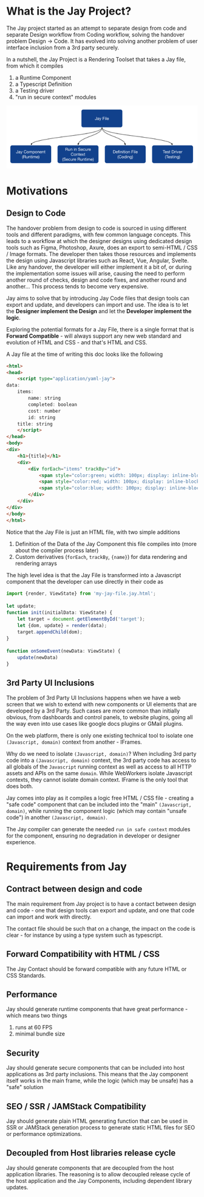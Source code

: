 What is the Jay Project?
==

The Jay project started as an attempt to separate design from code and separate Design workflow 
from Coding workflow, solving the handover problem Design -> Code. It has evolved into solving 
another problem of user interface inclusion from a 3rd party securely.
  
In a nutshell, the Jay Project is a Rendering Toolset that takes a Jay file, from which it compiles
1. a Runtime Component
2. a Typescript Definition
3. a Testing driver
4. "run in secure context" modules

![Overview](./01%20-%20what%20is%20Jay%20-%20overview.png "Overview")

Motivations
==

Design to Code
-

The handover problem from design to code is sourced in using different tools and different paradigms,
with few common language concepts. This leads to a workflow at which the designer designs using 
dedicated design tools such as Figma, Photoshop, Axure, does an export to semi-HTML / CSS / Image formats.
The developer then takes those resources and implements the design using Javascript libraries such as 
React, Vue, Angular, Svelte. Like any handover, the developer will either implement it a bit of, or during 
the implementation some issues will arise, causing the need to perform another round of checks, design and 
code fixes, and another round and another... This process tends to become very expensive.

Jay aims to solve that by introducing Jay Code files that design tools can export and update, and developers 
can import and use. The idea is to let the **Designer implement the Design** and let the 
**Developer implement the logic**.

Exploring the potential formats for a Jay File, there is a single format that is **Forward Compatible** - 
will always support any new web standard and evolution of HTML and CSS - and that's HTML and CSS.

A Jay file at the time of writing this doc looks like the following

```html
<html>
<head>
    <script type="application/yaml-jay">
data:
    items:
        name: string
        completed: boolean
        cost: number
        id: string
    title: string
    </script>
</head>
<body>
<div>
    <h1>{title}</h1>
    <div>
        <div forEach="items" trackBy="id">
            <span style="color:green; width: 100px; display: inline-block;">{name}</span>
            <span style="color:red; width: 100px; display: inline-block;">{completed}</span>
            <span style="color:blue; width: 100px; display: inline-block;">{cost}</span>
        </div>
    </div>
</div>
</body>
</html>
```

Notice that the Jay File is just an HTML file, with two simple additions
1. Definition of the Data of the Jay Component this file compiles into (more about the compiler process later)
1. Custom derivatives (`forEach`, `trackBy`, `{name}`) for data rendering and rendering arrays

The high level idea is that the Jay File is transformed into a Javascript component that the developer can use 
directly in their code as

```typescript
import {render, ViewState} from 'my-jay-file.jay.html';

let update;
function init(initialData: ViewState) {
    let target = document.getElementById('target');
    let {dom, update} = render(data);
    target.appendChild(dom);
}

function onSomeEvent(newData: ViewState) {
    update(newData)
}
```

3rd Party UI Inclusions
--

The problem of 3rd Party UI Inclusions happens when we have a web screen that we wish to extend with 
new components or UI elements that are developed by a 3rd Party. Such cases are more common than initially obvious,
from dashboards and control panels, to website plugins, going all the way even into use cases like google docs 
plugins or GMail plugins.

On the web platform, there is only one existing technical tool to isolate one `(Javascript, domain)` context from
another - IFrames.

Why do we need to isolate `(Javascript, domain)`? When including 3rd party code into a `(Javascript, domain)` context,
the 3rd party code has access to all globals of the `Javascript` running context as well as access to all
HTTP assets and APIs on the same `domain`. While WebWorkers isolate Javascript contexts, they cannot isolate domain context. IFrame is the only tool that does both.

Jay comes into play as it compiles a logic free HTML / CSS file - creating a "safe code" component that can be 
included into the "main" `(Javascript, domain)`, while running the component logic (which may contain "unsafe code")
in another `(Javascript, domain)`.

The Jay compiler can generate the needed `run in safe context` modules for the component, ensuring no degradation 
in developer or designer experience.


Requirements from Jay
==

Contract between design and code
---

The main requirement from Jay project is to have a contact between design and code - one that design tools can export
and update, and one that code can import and work with directly. 

The contact file should be such that on a change, the impact on the code is clear - for instance by using a type
system such as typescript.

Forward Compatibility with HTML / CSS
---

The Jay Contact should be forward compatible with any future HTML or CSS Standards.

Performance
--

Jay should generate runtime components that have great performance - which means two things 
1. runs at 60 FPS
1. minimal bundle size

Security
--

Jay should generate secure components that can be included into host applications as 3rd party inclusions. 
This means that the Jay component itself works in the main frame, while the logic (which may be unsafe) has
a "safe" solution

SEO / SSR / JAMStack Compatibility
--

Jay should generate plain HTML generating function that can be used in SSR or JAMStack generation process to 
generate static HTML files for SEO or performance optimizations.

Decoupled from Host libraries release cycle
--
                                  
Jay should generate components that are decoupled from the host application libraries. The reasoning is to 
allow decoupled release cycle of the host application and the Jay Components, including dependent library updates.
